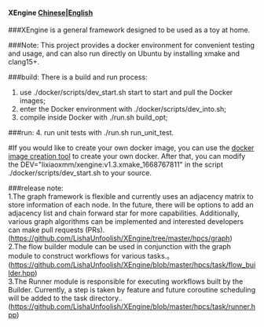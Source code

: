 #### XEngine [Chinese](https://github.com/LishaUnfoolish/XEngine/blob/master/README.md)|[English](https://github.com/LishaUnfoolish/XEngine/blob/master/README_en.md)
###XEngine is a general framework designed to be used as a toy at home. 


###Note:
  This project provides a docker environment for convenient testing and usage, and can also run directly on Ubuntu by installing xmake and clang15+.
  
###build:
There is a build and run process: 
1. use ./docker/scripts/dev_start.sh start to start and pull the Docker images;
2. enter the Docker environment with ./docker/scripts/dev_into.sh; 
3. compile inside Docker with ./run.sh build_opt; 

###run:
4. run unit tests with ./run.sh run_unit_test. 

#If you would like to create your own docker image, you can use the [docker image creation tool](https://github.com/LishaUnfoolish/XEngine_docker_tools) to create your own docker. After that, you can modify the DEV="lixiaoxmm/xengine:v1.3.xmake_1668767811" in the script ./docker/scripts/dev_start.sh to your source.


###release note:<br>
1.The graph framework is flexible and currently uses an adjacency matrix to store information of each node. In the future, there will be options to add an adjacency list and chain forward star for more capabilities. Additionally, various graph algorithms can be implemented and interested developers can make pull requests (PRs).(https://github.com/LishaUnfoolish/XEngine/tree/master/hpcs/graph)<br>
2.The flow builder module can be used in conjunction with the graph module to construct workflows for various tasks.。(https://github.com/LishaUnfoolish/XEngine/blob/master/hpcs/task/flow_builder.hpp)<br>
3.The Runner module is responsible for executing workflows built by the Builder. Currently, a step is taken by feature and future coroutine scheduling will be added to the task directory..(https://github.com/LishaUnfoolish/XEngine/blob/master/hpcs/task/runner.hpp)<br>



